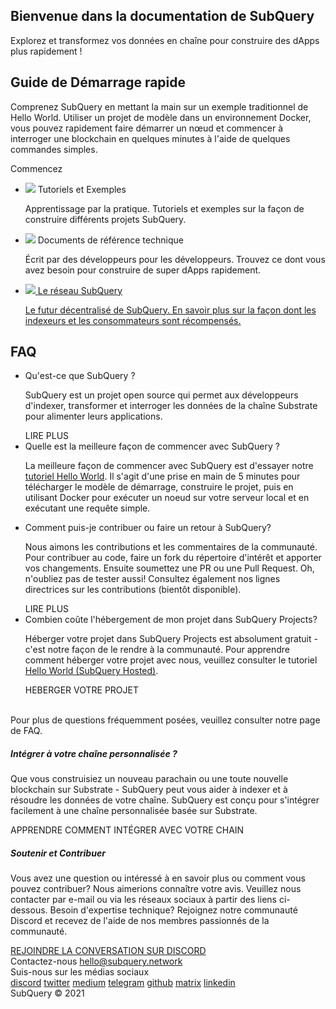 <link rel="stylesheet" href="/assets/style/welcome.css" as="style" />
<div class="top2Sections">
  <section class="welcomeWords">
    <div class="main">
      <div>
        <h2 class="welcomeTitle">Bienvenue dans la documentation <span>de SubQuery</span></h2>
        <p>Explorez et transformez vos données en chaîne pour construire des dApps plus rapidement !</p>
      </div>
    </div>
  </section>
  <section class="startSection main">
    <div>
      <h2 class="title">Guide de <span>Démarrage rapide</span></h2>
      <p>Comprenez SubQuery en mettant la main sur un exemple traditionnel de Hello World. Utiliser un projet de modèle dans un environnement Docker, vous pouvez rapidement faire démarrer un nœud et commencer à interroger une blockchain en quelques minutes à l'aide de quelques commandes simples.
      </p>
      <span class="button">
        <router-link :to="{path: '/quickstart/helloworld-localhost/'}">
          <span>Commencez</span>
        </router-link>
      </span>
    </div>
  </section>
</div>
<div class="main">
  <div>
    <ul class="list">
      <li>
        <router-link :to="{path: '/tutorials_examples/introduction/'}">
          <div>
            <img src="/assets/img/tutorialsIcon.svg" />
            <span>Tutoriels et Exemples</span>
            <p>Apprentissage par la pratique. Tutoriels et exemples sur la façon de construire différents projets SubQuery.</p>
          </div>
        </router-link>
      </li>
      <li>
        <router-link :to="{path: '/create/introduction/'}">
          <div>
            <img src="/assets/img/docsIcon.svg" />
            <span>Documents de référence technique</span>
            <p>Écrit par des développeurs pour les développeurs. Trouvez ce dont vous avez besoin pour construire de super dApps rapidement.</p>
          </div>
        </router-link>
      </li>
      <li>
        <a href="https://static.subquery.network/whitepaper.pdf" target="_blank">
          <div>
            <img src="/assets/img/networkIcon.svg" />
            <span>Le réseau SubQuery</span>
            <p>Le futur décentralisé de SubQuery. En savoir plus sur la façon dont les indexeurs et les consommateurs sont récompensés.</p>
          </div>
        </a>
      </li>
    </ul>
  </div>
</div>
<section class="faqSection main">
  <div>
    <h2 class="title">FAQ</h2>
    <ul class="faqList">
      <li>
        <div class="title">Qu'est-ce que SubQuery ?</div>
        <div class="content">
          <p>SubQuery est un projet open source qui permet aux développeurs d'indexer, transformer et interroger les données de la chaîne Substrate pour alimenter leurs applications.</p>
          <span class="more">
            <router-link :to="{path: '/faqs/faqs/#what-is-subquery'}">LIRE PLUS</router-link>
          </span>
        </div>
      </li>
      <li>
        <div class="title">Quelle est la meilleure façon de commencer avec SubQuery ?</div>
        <div class="content">
          <p>La meilleure façon de commencer avec SubQuery est d'essayer notre <a href="/quickstart/helloworld-localhost/">tutoriel Hello World</a>. Il s'agit d'une prise en main de 5 minutes pour télécharger le modèle de démarrage, construire le projet, puis en utilisant Docker pour exécuter un noeud sur votre serveur local et en exécutant une requête simple. </p>
        </div>
      </li>
      <li>
        <div class="title">Comment puis-je contribuer ou faire un retour à SubQuery?</div>
        <div class="content">
          <p>Nous aimons les contributions et les commentaires de la communauté. Pour contribuer au code, faire un fork du répertoire d'intérêt et apporter vos changements. Ensuite soumettez une PR ou une Pull Request. Oh, n'oubliez pas de tester aussi! Consultez également nos lignes directrices sur les contributions (bientôt disponible). </p>
          <span class="more">
            <router-link :to="{path: '/faqs/faqs/#what-is-the-best-way-to-get-started-with-subquery'}">LIRE PLUS</router-link>
          </span>
        </div>
      </li>
      <li>
        <div class="title">Combien coûte l'hébergement de mon projet dans SubQuery Projects?</div>
        <div class="content">
          <p>Héberger votre projet dans SubQuery Projects est absolument gratuit - c'est notre façon de le rendre à la communauté. Pour apprendre comment héberger votre projet avec nous, veuillez consulter le tutoriel <a href="/quickstart/helloworld-hosted/">Hello World (SubQuery Hosted)</a>.</p>
          <span class="more">
            <router-link :to="{path: '/publish/publish/'}">HEBERGER VOTRE PROJET</router-link>
          </span>
        </div>
      </li>
    </ul><br>
    Pour plus de questions fréquemment posées, veuillez consulter notre <router-link :to="{path: '/faqs/faqs/'}">page de</router-link> FAQ.    
  </div>
</section>
<section class="main">
  <div>
    <div class="lastIntroduce lastIntroduce_1">
        <h5>Intégrer à votre chaîne personnalisée ?</h5>
        <p>Que vous construisiez un nouveau parachain ou une toute nouvelle blockchain sur Substrate - SubQuery peut vous aider à indexer et à résoudre les données de votre chaîne. SubQuery est conçu pour s'intégrer facilement à une chaîne personnalisée basée sur Substrate.</p>
        <span class="more">
          <router-link :to="{path: '/create/mapping/#custom-substrate-chains'}">APPRENDRE COMMENT INTÉGRER AVEC VOTRE CHAIN</router-link>
        </span>
    </div>
    <div class="lastIntroduce lastIntroduce_2">
        <h5>Soutenir et Contribuer</h5>
        <p>Vous avez une question ou intéressé à en savoir plus ou comment vous pouvez contribuer? Nous aimerions connaître votre avis. Veuillez nous contacter par e-mail ou via les réseaux sociaux à partir des liens ci-dessous. Besoin d'expertise technique? Rejoignez notre communauté Discord et recevez de l'aide de nos membres passionnés de la communauté. </p>
        <a class="more" target="_blank" href="https://discord.com/invite/78zg8aBSMG">REJOINDRE LA CONVERSATION SUR DISCORD</a>
    </div>
    </div>
</section>
<section class="main connectSection">
  <div class="email">
    <span>Contactez-nous</span>
    <a href="mailto:hello@subquery.network">hello@subquery.network</a>
  </div>
  <div>
    <div>Suis-nous sur les médias sociaux </div>
    <div class="connectWay">
      <a href="https://discord.com/invite/78zg8aBSMG" target="_blank" class="connectDiscord">discord</a>
      <a href="https://twitter.com/subquerynetwork" target="_blank" class="connectTwitter">twitter</a>
      <a href="https://medium.com/@subquery" target="_blank" class="connectMedium">medium</a>
      <a href="https://t.me/subquerynetwork" target="_blank" class="connectTelegram">telegram</a>
      <a href="https://github.com/OnFinality-io/subql" target="_blank" class="connectGithub">github</a>
      <a href="https://matrix.to/#/#subquery:matrix.org" target="_blank" class="connectMatrix">matrix</a>
      <a href="https://www.linkedin.com/company/subquery" target="_blank" class="connectLinkedin">linkedin</a>
    </div>
  </div>
</section>
</div> </div>
<div class="footer">
  <div class="main"><div>SubQuery © 2021</div></div>
</div>
<script charset="utf-8" src="/assets/js/welcome.js"></script>

